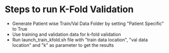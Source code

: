 # Steps to run K-Fold Validation
- Generate Patient wise Train/Val Data Folder by setting "Patient Specific" to True
- Use training and validation data for k-fold validation
- Run launch_train_kfold.sh file with "train data location", "val data location" and "k" as parameter to get the results
